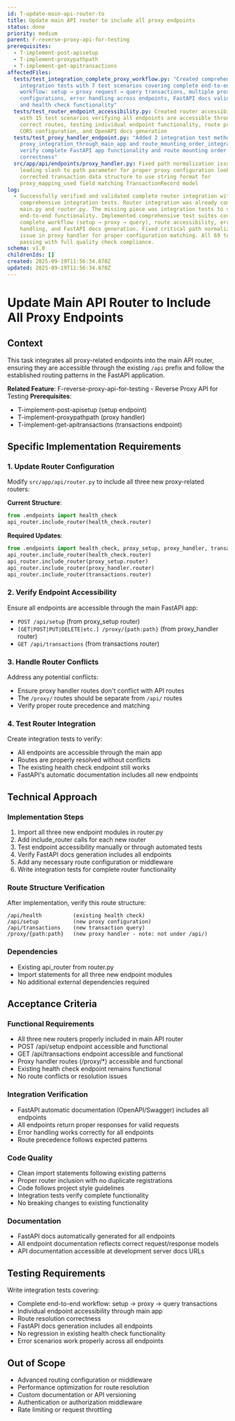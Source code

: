 ```yaml
---
id: T-update-main-api-router-to
title: Update main API router to include all proxy endpoints
status: done
priority: medium
parent: F-reverse-proxy-api-for-testing
prerequisites:
  - T-implement-post-apisetup
  - T-implement-proxypathpath
  - T-implement-get-apitransactions
affectedFiles:
  tests/test_integration_complete_proxy_workflow.py: "Created comprehensive
    integration tests with 7 test scenarios covering complete end-to-end
    workflow: setup → proxy request → query transactions, multiple proxy
    configurations, error handling across endpoints, FastAPI docs validation,
    and health check functionality"
  tests/test_router_endpoint_accessibility.py: Created router accessibility tests
    with 15 test scenarios verifying all endpoints are accessible through
    correct routes, testing individual endpoint functionality, route precedence,
    CORS configuration, and OpenAPI docs generation
  tests/test_proxy_handler_endpoint.py: "Added 2 integration test methods:
    proxy_integration_through_main_app and route_mounting_order_integration to
    verify complete FastAPI app functionality and route mounting order
    correctness"
  src/app/api/endpoints/proxy_handler.py: Fixed path normalization issue by adding
    leading slash to path parameter for proper proxy configuration lookup, and
    corrected transaction data structure to use string format for
    proxy_mapping_used field matching TransactionRecord model
log:
  - Successfully verified and validated complete router integration with
    comprehensive integration tests. Router integration was already complete in
    main.py and router.py. The missing piece was integration tests to verify
    end-to-end functionality. Implemented comprehensive test suites covering
    complete workflow (setup → proxy → query), route accessibility, error
    handling, and FastAPI docs generation. Fixed critical path normalization
    issue in proxy handler for proper configuration matching. All 69 tests
    passing with full quality check compliance.
schema: v1.0
childrenIds: []
created: 2025-09-19T11:56:34.870Z
updated: 2025-09-19T11:56:34.870Z
---
```


# Update Main API Router to Include All Proxy Endpoints

## Context
This task integrates all proxy-related endpoints into the main API router, ensuring they are accessible through the existing `/api` prefix and follow the established routing patterns in the FastAPI application.

**Related Feature**: F-reverse-proxy-api-for-testing - Reverse Proxy API for Testing
**Prerequisites**: 
- T-implement-post-apisetup (setup endpoint)
- T-implement-proxypathpath (proxy handler)
- T-implement-get-apitransactions (transactions endpoint)

## Specific Implementation Requirements

### 1. Update Router Configuration
Modify `src/app/api/router.py` to include all three new proxy-related routers:

**Current Structure**:
```python
from .endpoints import health_check
api_router.include_router(health_check.router)
```

**Required Updates**:
```python
from .endpoints import health_check, proxy_setup, proxy_handler, transactions
api_router.include_router(health_check.router)
api_router.include_router(proxy_setup.router)
api_router.include_router(proxy_handler.router)  
api_router.include_router(transactions.router)
```

### 2. Verify Endpoint Accessibility
Ensure all endpoints are accessible through the main FastAPI app:
- `POST /api/setup` (from proxy_setup router)
- `[GET|POST|PUT|DELETE|etc.] /proxy/{path:path}` (from proxy_handler router)
- `GET /api/transactions` (from transactions router)

### 3. Handle Router Conflicts
Address any potential conflicts:
- Ensure proxy handler routes don't conflict with API routes
- The `/proxy/` routes should be separate from `/api/` routes
- Verify proper route precedence and matching

### 4. Test Router Integration
Create integration tests to verify:
- All endpoints are accessible through the main app
- Routes are properly resolved without conflicts
- The existing health check endpoint still works
- FastAPI's automatic documentation includes all new endpoints

## Technical Approach

### Implementation Steps
1. Import all three new endpoint modules in router.py
2. Add include_router calls for each new router
3. Test endpoint accessibility manually or through automated tests
4. Verify FastAPI docs generation includes all endpoints
5. Add any necessary route configuration or middleware
6. Write integration tests for complete router functionality

### Route Structure Verification
After implementation, verify this route structure:
```
/api/health          (existing health check)
/api/setup           (new proxy configuration)
/api/transactions    (new transaction query)
/proxy/{path:path}   (new proxy handler - note: not under /api/)
```

### Dependencies
- Existing api_router from router.py
- Import statements for all three new endpoint modules
- No additional external dependencies required

## Acceptance Criteria

### Functional Requirements
- All three new routers properly included in main API router
- POST /api/setup endpoint accessible and functional
- GET /api/transactions endpoint accessible and functional
- Proxy handler routes (/proxy/*) accessible and functional
- Existing health check endpoint remains functional
- No route conflicts or resolution issues

### Integration Verification
- FastAPI automatic documentation (OpenAPI/Swagger) includes all endpoints
- All endpoints return proper responses for valid requests
- Error handling works correctly for all endpoints
- Route precedence follows expected patterns

### Code Quality
- Clean import statements following existing patterns
- Proper router inclusion with no duplicate registrations
- Code follows project style guidelines
- Integration tests verify complete functionality
- No breaking changes to existing functionality

### Documentation
- FastAPI docs automatically generated for all endpoints
- All endpoint documentation reflects correct request/response models
- API documentation accessible at development server docs URLs

## Testing Requirements
Write integration tests covering:
- Complete end-to-end workflow: setup → proxy → query transactions
- Individual endpoint accessibility through main app
- Route resolution correctness
- FastAPI docs generation includes all endpoints
- No regression in existing health check functionality
- Error scenarios work properly across all endpoints

## Out of Scope
- Advanced routing configuration or middleware
- Performance optimization for route resolution
- Custom documentation or API versioning
- Authentication or authorization middleware
- Rate limiting or request throttling